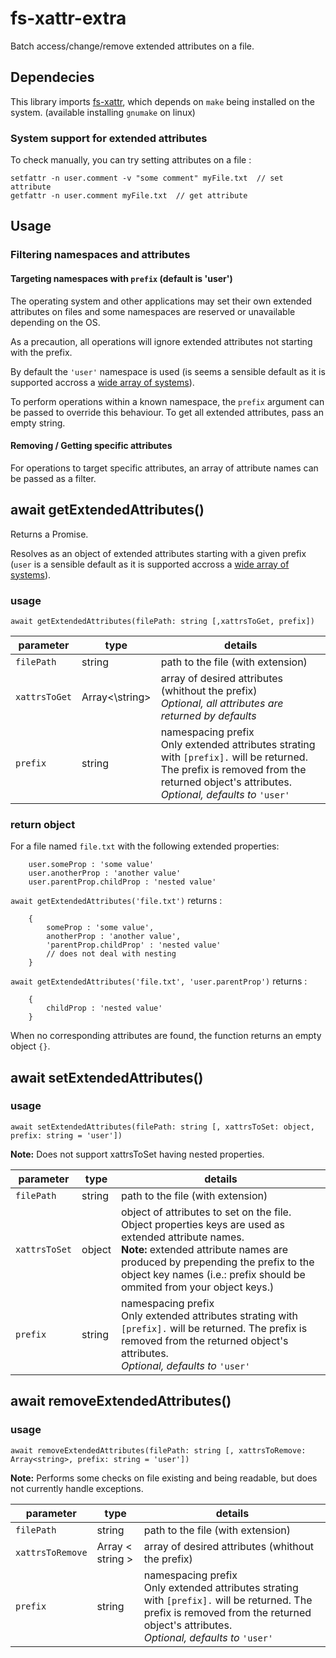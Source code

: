 # fs-xattr-extra
Batch access/change/remove extended attributes on a file.

## Dependecies
This library imports [fs-xattr](https://github.com/LinusU/fs-xattr), which depends on `make` being installed on the system. (available installing `gnumake` on linux)


### System support for extended attributes
To check manually, you can try setting attributes on a file :

```
setfattr -n user.comment -v "some comment" myFile.txt  // set attribute
getfattr -n user.comment myFile.txt  // get attribute
```


## Usage

### Filtering namespaces and attributes

#### Targeting namespaces with `prefix` (default is 'user')
The operating system and other applications may set their own extended attributes on files and some namespaces are reserved or unavailable depending on the OS.

As a precaution, all operations will ignore extended attributes not starting with the prefix.

By default the `'user'` namespace is used (is seems a sensible default as it is supported accross a [wide array of systems](https://en.wikipedia.org/wiki/Extended_file_attributes)).

To perform operations within a known namespace, the `prefix` argument can be passed to override this behaviour. To get all extended attributes, pass an empty string.

#### Removing / Getting specific attributes
For operations to target specific attributes, an array of attribute names can be passed as a filter.



## await getExtendedAttributes()
Returns a Promise.

Resolves as an object of extended attributes starting with a given prefix (`user` is a sensible default as it is supported accross a [wide array of systems](https://en.wikipedia.org/wiki/Extended_file_attributes)).


### usage

`await getExtendedAttributes(filePath: string [,xattrsToGet, prefix])`

|  parameter 	| type | details |
|---|---|---------|
|`filePath`		| string 	| path to the file (with extension)	|
|`xattrsToGet`		| Array<\string> 	| array of desired attributes (whithout the prefix)<br>*Optional, all attributes are returned by defaults*	|
|`prefix` 	| string	| namespacing prefix <br>Only extended attributes strating with `[prefix].` will be returned. The prefix is removed from the returned object's attributes. <br>*Optional, defaults to* `'user'`	 |


### return object
For a file named `file.txt` with the following extended properties:
```
	user.someProp : 'some value'
	user.anotherProp : 'another value'
	user.parentProp.childProp : 'nested value'
```

`await getExtendedAttributes('file.txt')` returns :
```
	{
		someProp : 'some value',
		anotherProp : 'another value',
		'parentProp.childProp' : 'nested value'
		// does not deal with nesting
	}
```

`await getExtendedAttributes('file.txt', 'user.parentProp')` returns :
```
	{
		childProp : 'nested value'
	}
```

When no corresponding attributes are found, the function returns an empty object `{}`.



## await setExtendedAttributes()

### usage
`await setExtendedAttributes(filePath: string [, xattrsToSet: object, prefix: string = 'user'])`

**Note:** Does not support xattrsToSet having nested properties.


|  parameter 	| type | details |
|---|---|---------|
|`filePath`		| string 	| path to the file (with extension)	|
|`xattrsToSet`		| object 	| object of attributes to set on the file. <br> Object properties keys are used as extended attribute names.<br> **Note:** extended attribute names are produced by prepending the prefix to the object key names (i.e.: prefix should be ommited from your object keys.)	|
|`prefix` 	| string	| namespacing prefix <br>Only extended attributes strating with `[prefix].` will be returned. The prefix is removed from the returned object's attributes. <br>*Optional, defaults to* `'user'`	 |

## await removeExtendedAttributes()

### usage
`await removeExtendedAttributes(filePath: string [, xattrsToRemove: Array<string>, prefix: string = 'user'])`

**Note:** Performs some checks on file existing and being readable, but does not currently handle exceptions.

|  parameter 	| type | details |
|---|---|---------|
|`filePath`		| string 	| path to the file (with extension)	|
|`xattrsToRemove`		| Array < string > 	| array of desired attributes (whithout the prefix)<br>	|
|`prefix` 	| string	| namespacing prefix <br>Only extended attributes strating with `[prefix].` will be returned. The prefix is removed from the returned object's attributes. <br>*Optional, defaults to* `'user'`	 |